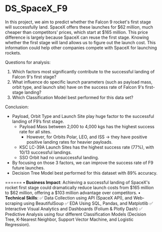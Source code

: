 # DS_SpaceX_F9
In this project, we aim to predict whether the Falcon 9 rocket's first stage will successfully land. SpaceX offers these launches for $62 million, much cheaper than competitors' prices, which start at $165 million. This price difference is largely because SpaceX can reuse the first stage. Knowing whether the first stage will land allows us to figure out the launch cost. This information could help other companies compete with SpaceX for launching rockets.


Questions for analysis:
1. Which factors most significantly contribute to the successful landing of Falcon 9's first stage?
2. What influence do specific launch parameters (such as payload mass, orbit type, and launch site) have on the success rate of Falcon 9's first-stage landing?
3. Which Classification Model best performed for this data set?


Conclusion:
- Payload, Orbit Type and Launch Site play huge factor to the successful landing of F9’s first stage.
    - Payload Mass between 2,000 to 4,000 kgs has the highest success rate for all sites.
        - However, for Orbits Polar, LEO, and ISS → they have positive positive landing rates for heavier payloads.
    - KSC LC-39A Launch Sites has the highest success rate (77%), with 10/13 successful landings.
    - SSO Orbit had no unsuccessful landing.
- By focusing on those 3 factors, we can improve the success rate of F9 future launches.
- Decision Tree Model best performed for this dataset with 89% accuracy.

======
**• Business Impact**: Achieving a successful landing of SpaceX's rocket first stage could dramatically reduce launch costs from $165 million to $62 million, offering a $103 million advantage over competitors.
**• Technical Skills**: 
✅ Data Collection using API (SpaceX API), and Web-scraping using BeautifulSoup
✅ EDA Using SQL, Pandas, and Matplotlib
✅ Interactive Visual Analytics and Dashboards (Folium & Plotly Dash)
✅ Predictive Analysis using four different Classification Models (Decision Tree, K-Nearest Neighbor, Support Vector Machine, and Logistic Regression).
